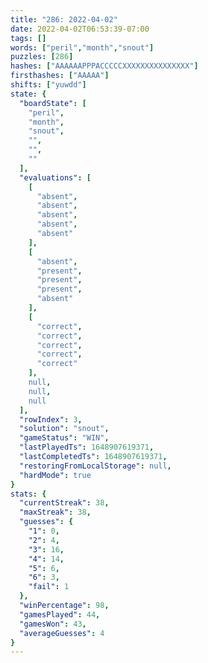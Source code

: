 ```yaml
---
title: "286: 2022-04-02"
date: 2022-04-02T06:53:39-07:00
tags: []
words: ["peril","month","snout"]
puzzles: [286]
hashes: ["AAAAAAPPPACCCCCXXXXXXXXXXXXXXX"]
firsthashes: ["AAAAA"]
shifts: ["yuwdd"]
state: {
  "boardState": [
    "peril",
    "month",
    "snout",
    "",
    "",
    ""
  ],
  "evaluations": [
    [
      "absent",
      "absent",
      "absent",
      "absent",
      "absent"
    ],
    [
      "absent",
      "present",
      "present",
      "present",
      "absent"
    ],
    [
      "correct",
      "correct",
      "correct",
      "correct",
      "correct"
    ],
    null,
    null,
    null
  ],
  "rowIndex": 3,
  "solution": "snout",
  "gameStatus": "WIN",
  "lastPlayedTs": 1648907619371,
  "lastCompletedTs": 1648907619371,
  "restoringFromLocalStorage": null,
  "hardMode": true
}
stats: {
  "currentStreak": 38,
  "maxStreak": 38,
  "guesses": {
    "1": 0,
    "2": 4,
    "3": 16,
    "4": 14,
    "5": 6,
    "6": 3,
    "fail": 1
  },
  "winPercentage": 98,
  "gamesPlayed": 44,
  "gamesWon": 43,
  "averageGuesses": 4
}
---
```


<!-- more -->
